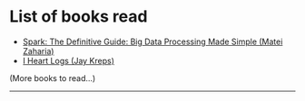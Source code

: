 # List of books read

- [Spark: The Definitive Guide: Big Data Processing Made Simple (Matei Zaharia)]()
- [I Heart Logs (Jay Kreps)]()


(More books to read...)

-----------------------------------------